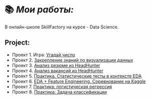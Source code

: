 # 📚 ***Мои работы:***
В онлайн-школе SkillFactory на курсе - Data Science.

## Project:
- Проект 1. Игра: [Угадай число](https://github.com/Irina-Kondratenko/SkillFactory/tree/main/Homework/Project_1)
- Проект 2.  [Закрепление знаний по визуализации данных](https://github.com/Irina-Kondratenko/SkillFactory/tree/main/Homework/Project_2)
- Проект 3. [Анализ резюме из HeadHunter](https://github.com/Irina-Kondratenko/SkillFactory/blob/main/Homework/Project_3/README.md)
- Проект 4. [Анализ вакансий из HeadHunter](https://github.com/Irina-Kondratenko/SkillFactory/blob/main/Homework/Project_4/README.md)
- Проект 5. [Практика. Статистические тесты в контексте EDA](https://github.com/Irina-Kondratenko/SkillFactory/blob/main/Homework/Project_5/README.md)
- Проект 6. [EDA + Feature Engineering. Соревнование на Kaggle](https://github.com/Irina-Kondratenko/SkillFactory/blob/main/Homework/Project_6/README.md)
- Проект 7. [Практика: логистическая регрессия](https://github.com/Irina-Kondratenko/SkillFactory/blob/main/Homework/Project_7/README.md)
- Проект 8. [Практика: Задача классификации]()